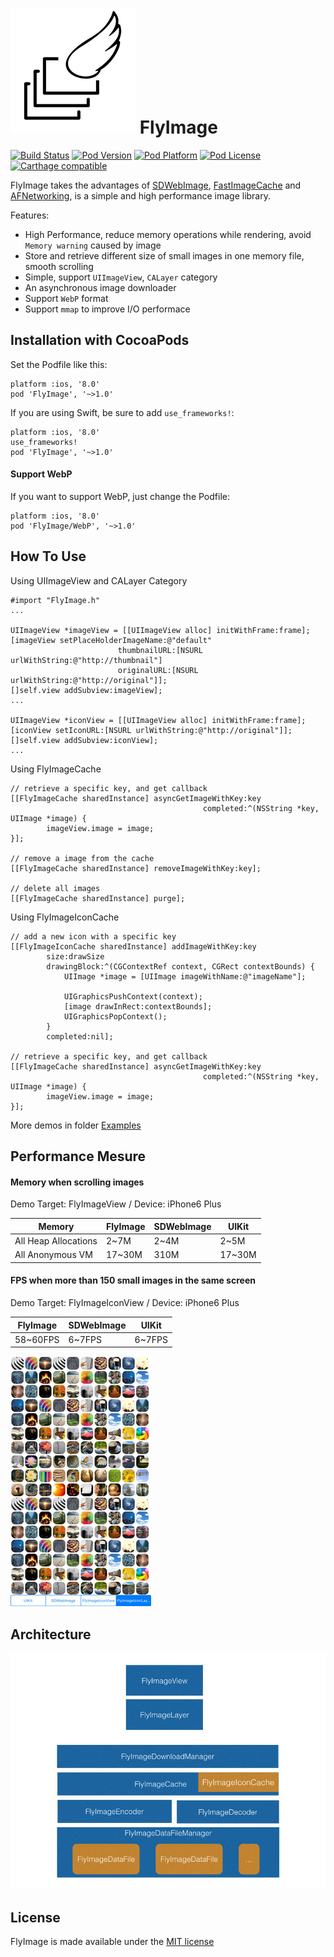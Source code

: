 ![FlyImage Logo](Docs/logo.png) FlyImage
=========
[![Build Status](http://img.shields.io/travis/northwind/FlyImage/master.svg?style=flat)](https://travis-ci.org/northwind/FlyImage)
[![Pod Version](http://img.shields.io/cocoapods/v/FlyImage.svg?style=flat)](http://cocoadocs.org/docsets/FlyImage/)
[![Pod Platform](http://img.shields.io/cocoapods/p/FlyImage.svg?style=flat)](http://cocoadocs.org/docsets/FlyImage/)
[![Pod License](http://img.shields.io/cocoapods/l/FlyImage.svg?style=flat)](https://www.apache.org/licenses/LICENSE-2.0.html)
[![Carthage compatible](https://img.shields.io/badge/Carthage-compatible-4BC51D.svg?style=flat)](https://github.com/northwind/FlyImage)

FlyImage takes the advantages of [SDWebImage](https://github.com/rs/SDWebImage), [FastImageCache](https://github.com/path/FastImageCache) and [AFNetworking](https://github.com/AFNetworking/AFNetworking), is a simple and high performance image library. 

Features:

- High Performance, reduce memory operations while rendering, avoid `Memory warning` caused by image
- Store and retrieve different size of small images in one memory file, smooth scrolling
- Simple, support `UIImageView`, `CALayer` category
- An asynchronous image downloader
- Support `WebP` format
- Support `mmap` to improve I/O performace

## Installation with CocoaPods

Set the Podfile like this:

```
platform :ios, '8.0'
pod 'FlyImage', '~>1.0'
```


If you are using Swift, be sure to add `use_frameworks!`:

```
platform :ios, '8.0'
use_frameworks!
pod 'FlyImage', '~>1.0'
```


#### Support WebP

If you want to support WebP, just change the Podfile:

```
platform :ios, '8.0'
pod 'FlyImage/WebP', '~>1.0'
```

## How To Use

Using UIImageView and CALayer Category

```
#import "FlyImage.h"
...

UIImageView *imageView = [[UIImageView alloc] initWithFrame:frame];
[imageView setPlaceHolderImageName:@"default"
						thumbnailURL:[NSURL urlWithString:@"http://thumbnail"]
						originalURL:[NSURL urlWithString:@"http://original"]];
[]self.view addSubview:imageView];
...

UIImageView *iconView = [[UIImageView alloc] initWithFrame:frame];
[iconView setIconURL:[NSURL urlWithString:@"http://original"]];
[]self.view addSubview:iconView];
...

```

Using FlyImageCache

```
// retrieve a specific key, and get callback
[[FlyImageCache sharedInstance] asyncGetImageWithKey:key
	  									   completed:^(NSString *key, UIImage *image) {
		imageView.image = image;
}];

// remove a image from the cache	
[[FlyImageCache sharedInstance] removeImageWithKey:key];

// delete all images
[[FlyImageCache sharedInstance] purge];

```

Using FlyImageIconCache

```
// add a new icon with a specific key
[[FlyImageIconCache sharedInstance] addImageWithKey:key
        size:drawSize
        drawingBlock:^(CGContextRef context, CGRect contextBounds) {
        	UIImage *image = [UIImage imageWithName:@"imageName"];

    		UIGraphicsPushContext(context);
		    [image drawInRect:contextBounds];
		    UIGraphicsPopContext();
        }
        completed:nil];

// retrieve a specific key, and get callback
[[FlyImageCache sharedInstance] asyncGetImageWithKey:key
	  									   completed:^(NSString *key, UIImage *image) {
		imageView.image = image;
}];

```

More demos in folder [Examples](http://github)


## Performance Mesure


#### Memory when scrolling images

Demo Target: FlyImageView / Device: iPhone6 Plus

Memory | FlyImage | SDWebImage | UIKit
------------ | ------------ | ------------- | ------------
All Heap Allocations | 2~7M | 2~4M  | 2~5M
All Anonymous VM | 17~30M | 310M  | 17~30M



#### FPS when more than 150 small images in the same screen

Demo Target: FlyImageIconView / Device: iPhone6 Plus

FlyImage | SDWebImage | UIKit
------------ | ------------- | ------------
58~60FPS | 6~7FPS  | 6~7FPS 

![FPS](Docs/iconcache.jpg)

## Architecture
![FlyImage Struct](Docs/classes.jpg)


## License

FlyImage is made available under the [MIT license](http://opensource.org/licenses/MIT)

